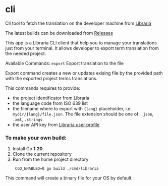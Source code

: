 # cli

ClI tool to fetch the translation on the developer machine from [Libraria](https://app.libraria.io/)

The latest builds can be downloaded from [Releases](https://github.com/libraria-app/cli/releases)

This app is a Libraria CLI client that help you to manage your translations just from your terminal.
It allows developer to export term translation from the needed project.

Available Commands:
`export`     Export translation to the file

Export command creates a new or updates exising file by the provided path with the exported project terms translations.

This commands requires to provide:

- the project identificator from Libraria
- the language code from ISO 639 list
- the filename where to export with `{lang}` placeholder, i.e. `mydir/{lang}/file.json`. The file extension should be
  one of: `.json`, `.xml`, `.strings`
- the user API key from [Libraria user profile]()

### To make your own build:

1. Install Go **1.20**.
2. Clone the current repository
3. Run from the home project directory
   ```shell
    CGO_ENABLED=0 go build ./cmd/libraria
    ```

This command will create a binary file for your OS by default.
